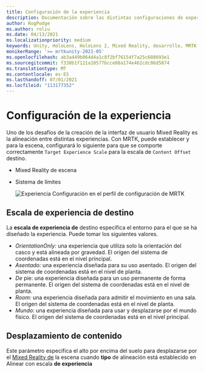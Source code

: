 ```yaml
---
title: Configuración de la experiencia
description: Documentación sobre las distintas configuraciones de experiencia para MRTK
author: RogPodge
ms.author: roliu
ms.date: 04/13/2021
ms.localizationpriority: medium
keywords: Unity, HoloLens, HoloLens 2, Mixed Reality, desarrollo, MRTK
monikerRange: '>= mrtkunity-2021-05'
ms.openlocfilehash: ab3a449b064d4a1c8f2bf76154f7a25c688693e1
ms.sourcegitcommit: f338b1f121a10577bcce08a174e462cdc86d5874
ms.translationtype: MT
ms.contentlocale: es-ES
ms.lasthandoff: 07/01/2021
ms.locfileid: "113177352"
---
```

# <a name="experience-settings"></a>Configuración de la experiencia

Uno de los desafíos de la creación de la interfaz de usuario Mixed Reality es la alineación entre distintas experiencias. Con MRTK, puede establecer y para la escena, configurará lo siguiente para que se comporte correctamente `Target Experience Scale` para la escala de `Content Offset` destino.

- Mixed Reality de escena
- Sistema de límites

  ![Experiencia Configuración en el perfil de configuración de MRTK](../images/experience-settings/ExperienceSettings.png)

## <a name="target-experience-scale"></a>Escala de experiencia de destino

La **escala de experiencia de** destino especifica el entorno para el que se ha diseñado la experiencia. Puede tomar los siguientes valores.

* *OrientationOnly:* una experiencia que utiliza solo la orientación del casco y está alineada por gravedad. El origen del sistema de coordenadas está en el nivel principal.
* *Asentado:* una experiencia diseñada para su uso asentado. El origen del sistema de coordenadas está en el nivel de planta.
* *De* pie: una experiencia diseñada para un uso permanente de forma permanente. El origen del sistema de coordenadas está en el nivel de planta.
* *Room:* una experiencia diseñada para admitir el movimiento en una sala. El origen del sistema de coordenadas está en el nivel de planta.
* *Mundo:* una experiencia diseñada para usar y desplazarse por el mundo físico. El origen del sistema de coordenadas está en el nivel principal.

## <a name="content-offset"></a>Desplazamiento de contenido

Este parámetro especifica el alto por encima del suelo para desplazarse por el [Mixed Reality de](scene-content.md) la escena cuando **tipo** de alineación está establecido en Alinear con escala **de experiencia**
